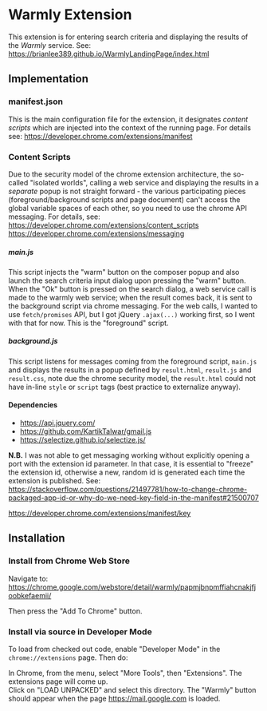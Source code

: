 # Warmly Extension
This extension is for entering search criteria and displaying the results of the _Warmly_ service. See: https://brianlee389.github.io/WarmlyLandingPage/index.html

## Implementation
### manifest.json
This is the main configuration file for the extension, it designates _content scripts_ which are injected into the context of the running page. For details see:
https://developer.chrome.com/extensions/manifest

### Content Scripts
Due to the security model of the chrome extension architecture, the so-called "isolated worlds", calling a web service and displaying the results in a _separate_ popup is not straight forward - the various participating pieces (foreground/background scripts and page document) can't access the global variable spaces of each other, so you need to use the chrome API messaging. For details, see:
https://developer.chrome.com/extensions/content_scripts
https://developer.chrome.com/extensions/messaging

##### main.js
This script injects the "warm" button on the composer popup and also launch the search criteria input dialog upon pressing the "warm" button. When the "Ok" button is pressed on the search dialog, a web service call is made to the warmly web service; when the result comes back, it is sent to the background script via chrome messaging. For the web calls, I wanted to use `fetch/promises` API, but I got jQuery `.ajax(...)` working first, so I went with that for now.
This is the "foreground" script.  

##### background.js
This script listens for messages coming from the foreground script, `main.js` and displays the results in a popup defined by `result.html`, `result.js` and `result.css`, note due the chrome security model, the `result.html` could not have in-line `style` or `script` tags (best practice to externalize anyway).

#### Dependencies
+ https://api.jquery.com/
+ https://github.com/KartikTalwar/gmail.js
+ https://selectize.github.io/selectize.js/


**N.B.** I was not able to get messaging working without explicitly opening a port with the extension id parameter.  In that case, it is essential to "freeze" the extension id, otherwise a new, random id is generated each time the extension is published. See:
https://stackoverflow.com/questions/21497781/how-to-change-chrome-packaged-app-id-or-why-do-we-need-key-field-in-the-manifest#21500707

https://developer.chrome.com/extensions/manifest/key



## Installation
### Install from Chrome Web Store
Navigate to: https://chrome.google.com/webstore/detail/warmly/papmjbnpmffiahcnakjfjoobkefaemii/

Then press the "Add To Chrome" button.

### Install via source in Developer Mode
To load from checked out code, enable "Developer Mode" in the `chrome://extensions` page.  Then do:

In Chrome, from the menu, select "More Tools", then "Extensions".  The extensions page will come up.  
Click on "LOAD UNPACKED" and select this directory.  The "Warmly" button should appear when the page
https://mail.google.com is loaded.

